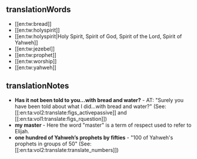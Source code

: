 ## translationWords

* [[en:tw:bread]]
* [[en:tw:holyspirit]]
* [[en:tw:holyspirit|Holy Spirit, Spirit of God, Spirit of the Lord, Spirit of Yahweh]]
* [[en:tw:jezebel]]
* [[en:tw:prophet]]
* [[en:tw:worship]]
* [[en:tw:yahweh]]

## translationNotes

* **Has it not been told to you...with bread and water?** - AT: "Surely you have been told about what I did...with bread and water?" (See: [[:en:ta:vol2:translate:figs_activepassive]] and [[:en:ta:vol1:translate:figs_rquestion]])
* **my master** - Here the word "master" is a term of respect used to refer to Elijah.
* **one hundred of Yahweh’s prophets by fifties** - "100 of Yahweh's prophets in groups of 50" (See: [[:en:ta:vol2:translate:translate_numbers]])
